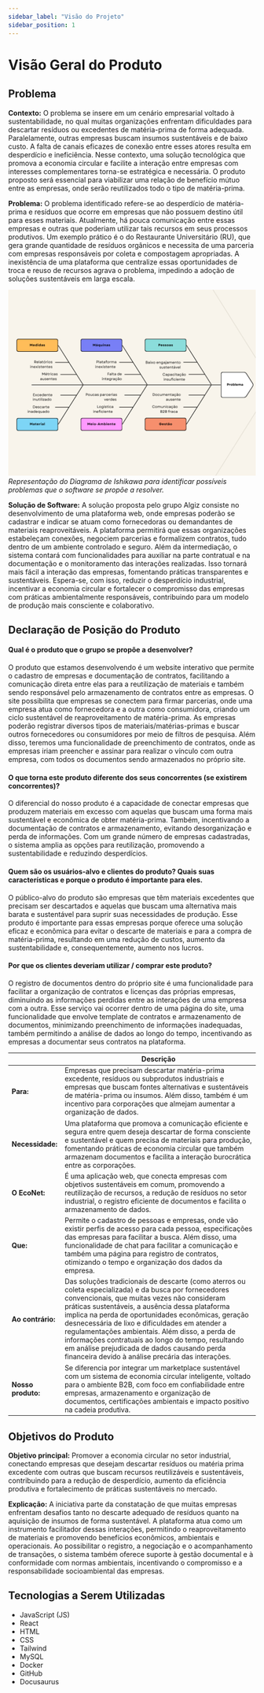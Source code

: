 ```yaml
---
sidebar_label: "Visão do Projeto"
sidebar_position: 1
---
```


# Visão Geral do Produto

## Problema
**Contexto:** O problema se insere em um cenário empresarial voltado à sustentabilidade, no qual muitas organizações enfrentam dificuldades para descartar resíduos ou excedentes de matéria-prima de forma adequada. Paralelamente, outras empresas buscam insumos sustentáveis e de baixo custo. A falta de canais eficazes de conexão entre esses atores resulta em desperdício e ineficiência. Nesse contexto, uma solução tecnológica que promova a economia circular e facilite a interação entre empresas com interesses complementares torna-se estratégica e necessária. O produto proposto será essencial para viabilizar uma relação de benefício mútuo entre as empresas, onde serão reutilizados todo o tipo de matéria-prima.  

**Problema:** O problema identificado refere-se ao desperdício de matéria-prima e resíduos que ocorre em empresas que não possuem destino útil para esses materiais. Atualmente, há pouca comunicação entre essas empresas e outras que poderiam utilizar tais recursos em seus processos produtivos. Um exemplo prático é o do Restaurante Universitário (RU), que gera grande quantidade de resíduos orgânicos e necessita de uma parceria com empresas responsáveis por coleta e compostagem apropriadas. A inexistência de uma plataforma que centralize essas oportunidades de troca e reuso de recursos agrava o problema, impedindo a adoção de soluções sustentáveis em larga escala.

![Diagrama de Ishikawa do projeto.](../../static/img/Diagrama-Ishikawa.png)
*Representação do Diagrama de Ishikawa para identificar possíveis problemas que o software se propõe a resolver.*

**Solução de Software:** A solução proposta pelo grupo Algiz consiste no desenvolvimento de uma plataforma web, onde empresas poderão se cadastrar e indicar se atuam como fornecedoras ou demandantes de materiais reaproveitáveis. A plataforma permitirá que essas organizações estabeleçam conexões, negociem parcerias e formalizem contratos, tudo dentro de um ambiente controlado e seguro.
Além da intermediação, o sistema contará com funcionalidades para auxiliar na parte contratual e na documentação e o monitoramento das interações realizadas. Isso tornará mais fácil a interação das empresas, fomentando práticas transparentes e sustentáveis.
Espera-se, com isso, reduzir o desperdício industrial, incentivar a economia circular e fortalecer o compromisso das empresas com práticas ambientalmente responsáveis, contribuindo para um modelo de produção mais consciente e colaborativo.


## Declaração de Posição do Produto

#### Qual é o produto que o grupo se propõe a desenvolver?

O produto que estamos desenvolvendo é um website interativo que permite o cadastro de empresas e documentação de contratos, facilitando a comunicação direta entre elas para a reutilização de materiais e também sendo responsável pelo armazenamento de contratos entre as empresas. O site possibilita que empresas se conectem para firmar parcerias, onde uma empresa atua como fornecedora e a outra como consumidora, criando um ciclo sustentável de reaproveitamento de matéria-prima. As empresas poderão registrar diversos tipos de materiais/matérias-primas e buscar outros fornecedores ou consumidores por meio de filtros de pesquisa. Além disso, teremos uma funcionalidade de preenchimento de contratos, onde as empresas iriam preencher e assinar para realizar o vínculo com outra empresa, com todos os documentos sendo armazenados no próprio site.

#### O que torna este produto diferente dos seus concorrentes (se existirem concorrentes)?

O diferencial do nosso produto é a capacidade de conectar empresas que produzem materiais em excesso com aquelas que buscam uma forma mais sustentável e econômica de obter matéria-prima. Também, incentivando a documentação de contratos e armazenamento, evitando desorganização e perda de informações. Com um grande número de empresas cadastradas, o sistema amplia as opções para reutilização, promovendo a sustentabilidade e reduzindo desperdícios.

#### Quem são os usuários-alvo e clientes do produto? Quais suas características e porque o produto é importante para eles.

O público-alvo do produto são empresas que têm materiais excedentes que precisam ser descartados e aquelas que buscam uma alternativa mais barata e sustentável para suprir suas necessidades de produção. Esse produto é importante para essas empresas porque oferece uma solução eficaz e econômica para evitar o descarte de materiais e para a compra de matéria-prima, resultando em uma redução de custos, aumento da sustentabilidade e, consequentemente, aumento nos lucros.

#### Por que os clientes deveriam utilizar / comprar este produto?

O registro de documentos dentro do próprio site é uma funcionalidade para facilitar a organização de contratos e licenças das próprias empresas, diminuindo as informações perdidas entre as interações de uma empresa com a outra. Esse serviço vai ocorrer dentro de uma página do site, uma funcionalidade que envolve template de contratos e armazenamento de documentos, minimizando preenchimento de informações inadequadas, também permitindo a análise de dados ao longo do tempo, incentivando as empresas a documentar seus contratos na plataforma.

|          | **Descrição**                                                                                                                                                                                                                                                                                      |
|-------------------|------------------------------------------------------------------------------------------------------------------------------------------------------------------------------------------------------------------------------------------------------------------------------------------------------|
| **Para:**         | Empresas que precisam descartar matéria-prima excedente, resíduos ou subprodutos industriais e empresas que buscam fontes alternativas e sustentáveis de matéria-prima ou insumos. Além disso, também é um incentivo para corporações que almejam aumentar a organização de dados.                  |
| **Necessidade:**  | Uma plataforma que promova a comunicação eficiente e segura entre quem deseja descartar de forma consciente e sustentável e quem precisa de materiais para produção, fomentando práticas de economia circular que também armazenam documentos e facilita a interação burocrática entre as corporações. |
| **O EcoNet:**     | É uma aplicação web, que conecta empresas com objetivos sustentáveis em comum, promovendo a reutilização de recursos, a redução de resíduos no setor industrial, o registro eficiente de documentos e facilita o armazenamento de dados.                                                             |
| **Que:**          | Permite o cadastro de pessoas e empresas, onde vão existir perfis de acesso para cada pessoa, especificações das empresas para facilitar a busca. Além disso, uma funcionalidade de chat para facilitar a comunicação e também uma página para registro de contratos, otimizando o tempo e organização dos dados da empresa. |
| **Ao contrário:** | Das soluções tradicionais de descarte (como aterros ou coleta especializada) e da busca por fornecedores convencionais, que muitas vezes não consideram práticas sustentáveis, a ausência dessa plataforma implica na perda de oportunidades econômicas, geração desnecessária de lixo e dificuldades em atender a regulamentações ambientais. Além disso, a perda de informações contratuais ao longo do tempo, resultando em análise prejudicada de dados causando perda financeira devido à análise precária das interações. |
| **Nosso produto:**| Se diferencia por integrar um marketplace sustentável com um sistema de economia circular inteligente, voltado para o ambiente B2B, com foco em confiabilidade entre empresas, armazenamento e organização de documentos, certificações ambientais e impacto positivo na cadeia produtiva.              |


## Objetivos do Produto

**Objetivo principal:**
Promover a economia circular no setor industrial, conectando empresas que desejam descartar resíduos ou matéria prima excedente com outras que buscam recursos reutilizáveis e sustentáveis, contribuindo para a redução de desperdício, aumento da eficiência produtiva e fortalecimento de práticas sustentáveis no mercado.


**Explicação:**
A iniciativa parte da constatação de que muitas empresas enfrentam desafios tanto no descarte adequado de resíduos quanto na aquisição de insumos de forma sustentável. A plataforma atua como um instrumento facilitador dessas interações, permitindo o reaproveitamento de materiais e promovendo benefícios econômicos, ambientais e operacionais. Ao possibilitar o registro, a negociação e o acompanhamento de transações, o sistema também oferece suporte à gestão documental e à conformidade com normas ambientais, incentivando o compromisso e a responsabilidade socioambiental das empresas. 


## Tecnologias a Serem Utilizadas

- JavaScript (JS)
- React
- HTML
- CSS
- Tailwind
- MySQL
- Docker
- GitHub
- Docusaurus
